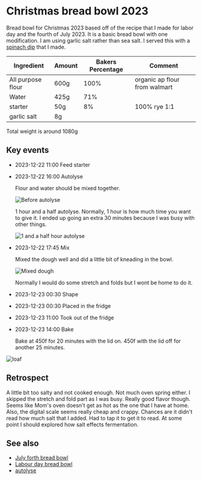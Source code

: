 # Christmas bread bowl 2023

Bread bowl for Christmas 2023 based off of the recipe that I made for labor day and the fourth of July 2023. It is a basic bread bowl with one modification. I am using garlic salt rather than sea salt. I served this with a [spinach dip](../452) that I made.

| Ingredient | Amount | Bakers Percentage | Comment |
| --- | --- | --- | --- |
| All purpose flour | 600g | 100% | organic ap flour from walmart |
| Water | 425g | 71% |  |
| starter | 50g | 8% | 100% rye 1:1 |
| garlic salt | 8g |  |  |

Total weight is around 1080g

## Key events

- 2023-12-22 11:00 Feed starter
- 2023-12-22 16:00 Autolyse

  Flour and water should be mixed together.

  ![Before autolyse](./autolyse-before.jpg)

  1 hour and a half autolyse. Normally, 1 hour is how much time you want to give it. I ended up going an extra 30 minutes because I was busy with other things.

  ![1 and a half hour autolyse](./autolyse-after.jpg)

- 2023-12-22 17:45 Mix

  Mixed the dough well and did a little bit of kneading in the bowl.

  ![Mixed dough](./mixed.jpg)

  Normally I would do some stretch and folds but I wont be home to do it.

- 2023-12-23 00:30 Shape
- 2023-12-23 00:30 Placed in the fridge
- 2023-12-23 11:00 Took out of the fridge
- 2023-12-23 14:00 Bake

  Bake at 450f for 20 minutes with the lid on. 450f with the lid off for another 25 minutes.

![loaf](./loaf.jpg)

## Retrospect

A little bit too salty and not cooked enough. Not much oven spring either. I skipped the stretch and fold part as I was busy. Really good flavor though. Seems like Mom's oven doesn't get as hot as the one that I have at home. Also, the digital scale seems really cheap and crappy. Chances are it didn't read how much salt that I added. Had to tap it to get it to read. At some point I should explored how salt effects fermentation.

## See also

- [July forth bread bowl](../299)
- [Labour day bread bowl](../293)
- [autolyse](../451)
